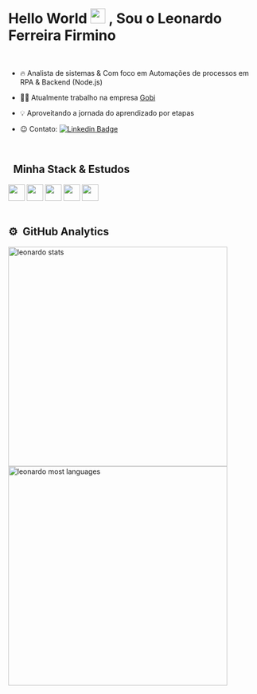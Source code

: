 <h1> Hello World <a target="_blank" rel="noopener noreferrer" href="https://raw.githubusercontent.com/kaueMarques/kaueMarques/master/hi.gif"><img src="https://raw.githubusercontent.com/kaueMarques/kaueMarques/master/hi.gif" width="30px" style="max-width: 100%;"></a> , Sou o Leonardo Ferreira Firmino </h1>

<br/>


- 🔥 Analista de sistemas & Com foco em Automações de processos em RPA & Backend (Node.js)

- 👨‍💻 Atualmente trabalho na empresa [Gobi](https://gobi.consulting/)

- 💡 Aproveitando a jornada do aprendizado por etapas 

- 😉 Contato: [![Linkedin Badge](https://img.shields.io/badge/-Leonardo-blue?style=flat-square&logo=Linkedin&logoColor=white&link=https://www.linkedin.com/in/leonardo-ferreira-099b4b148/)](https://www.linkedin.com/in/leonardo-ferreira-099b4b148/) 


 <br/> 
 
 ## &nbsp; Minha Stack & Estudos
 
 <div>
 
   <img width="33rem" src="https://cdn.jsdelivr.net/gh/devicons/devicon/icons/nodejs/nodejs-plain.svg" />
   <img width="33rem" src="https://cdn.jsdelivr.net/gh/devicons/devicon/icons/javascript/javascript-plain.svg" />
   <img width="33rem" src="https://cdn.jsdelivr.net/gh/devicons/devicon/icons/html5/html5-plain.svg" />
   <img width="33rem" src="https://cdn.jsdelivr.net/gh/devicons/devicon/icons/css3/css3-plain.svg" />
   <img width="33rem" src="https://cdn.jsdelivr.net/gh/devicons/devicon/icons/bootstrap/bootstrap-original.svg" />
 
 </div>
 
 <br/>
 
 ## ⚙️ &nbsp;GitHub Analytics

<p>
<img width="440em" src="https://github-readme-stats.vercel.app/api?username=leonardoffirmino&show_icons=true&theme=vision-friendly-dark" alt="leonardo stats"/>
<img width="440em" src="https://github-readme-stats.vercel.app/api/top-langs/?username=leonardoffirmino&layout=compact&theme=vision-friendly-dark" alt="leonardo most languages"/>
</p>

